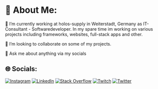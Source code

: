 # 💫 About Me:

🔭 I’m currently working at holos-supply in Weiterstadt, Germany as IT-Consultant - Softwaredeveloper. In my spare time im working on various projects including frameworks, websites, full-stack apps and other.

👯 I’m looking to collaborate on some of my projects.

💬 Ask me about anything via my socials

## 🌐 Socials:

[![Instagram](https://img.shields.io/badge/Instagram-%23E4405F.svg?logo=Instagram&logoColor=white)](https://instagram.com/loschjohannes)
[![LinkedIn](https://img.shields.io/badge/LinkedIn-%230077B5.svg?logo=linkedin&logoColor=white)](https://linkedin.com/in/johannes-losch)
[![Stack Overflow](https://img.shields.io/badge/-Stackoverflow-FE7A16?logo=stack-overflow&logoColor=white)](https://stackoverflow.com/users/13497749)
[![Twitch](https://img.shields.io/badge/Twitch-%239146FF.svg?logo=Twitch&logoColor=white)](https://twitch.tv/johanneslosch)
[![Twitter](https://img.shields.io/badge/Twitter-%231DA1F2.svg?logo=Twitter&logoColor=white)](https://twitter.com/johanneslosch)

